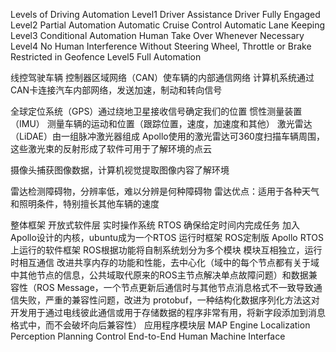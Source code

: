 Levels of Driving Automation
Level1 Driver Assistance Driver Fully Engaged
Level2 Partial Automation Automatic Cruise Control Automatic Lane Keeping
Level3 Conditional Automation Human Take Over Whenever Necessary
Level4 No Human Interference Without Steering Wheel, Throttle or Brake Restricted in Geofence
Level5 Full Automation


线控驾驶车辆
控制器区域网络（CAN）使车辆的内部通信网络
计算机系统通过CAN卡连接汽车内部网络，发送加速，制动和转向信号
 
全球定位系统（GPS）通过绕地卫星接收信号确定我们的位置 
惯性测量装置（IMU） 测量车辆的运动和位置（跟踪位置，速度，加速度和其他）
激光雷达（LiDAE）由一组脉冲激光器组成
 Apollo使用的激光雷达可360度扫描车辆周围，这些激光束的反射形成了软件可用于了解环境的点云

摄像头捕获图像数据，计算机视觉提取图像内容了解环境

雷达检测障碍物，分辨率低，难以分辨是何种障碍物
雷达优点：适用于各种天气和照明条件，特别擅长其他车辆的速度

整体框架 开放式软件层
实时操作系统 RTOS
确保给定时间内完成任务
加入Apollo设计的内核，ubuntu成为一个RTOS
运行时框架
ROS定制版
Apollo RTOS上运行的软件框架
ROS根据功能将自制系统划分为多个模块
模块互相独立，运行时相互通信
改进共享内存的功能和性能，去中心化（域中的每个节点都有关于域中其他节点的信息，公共域取代原来的ROS主节点解决单点故障问题）和数据兼容性（ROS Message，一个节点更新后通信时与其他节点消息格式不一致导致通信失败，严重的兼容性问题，改进为 protobuf，一种结构化数据序列化方法这对开发用于通过电线彼此通信或用于存储数据的程序非常有用，将新字段添加到消息格式中，而不会破坏向后兼容性）
应用程序模块层
MAP Engine
Localization
Perception
Planning
Control
End-to-End
Human Machine Interface
